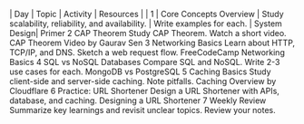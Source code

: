 
| Day |	Topic |	Activity | Resources |
| 1 | Core Concepts Overview |	Study scalability, reliability, and availability. | Write examples for each. | System Design| Primer
2	CAP Theorem	Study CAP Theorem. Watch a short video.	CAP Theorem Video by Gaurav Sen
3	Networking Basics	Learn about HTTP, TCP/IP, and DNS. Sketch a web request flow.	FreeCodeCamp Networking Basics
4	SQL vs NoSQL Databases	Compare SQL and NoSQL. Write 2-3 use cases for each.	MongoDB vs PostgreSQL
5	Caching Basics	Study client-side and server-side caching. Note pitfalls.	Caching Overview by Cloudflare
6	Practice: URL Shortener	Design a URL Shortener with APIs, database, and caching.	Designing a URL Shortener
7	Weekly Review	Summarize key learnings and revisit unclear topics.	Review your notes.